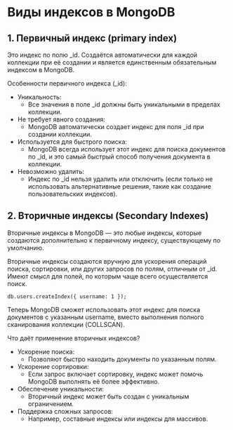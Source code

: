 # Виды индексов в MongoDB

## 1. Первичный индекс (primary index)

Это индекс по полю _id. Создаётся автоматически для каждой коллекции при её создании и является единственным обязательным индексом в MongoDB.

Особенности первичного индекса (_id):

- Уникальность: 
    - Все значения в поле _id должны быть уникальными в пределах коллекции.
- Не требует явного создания: 
    - MongoDB автоматически создает индекс для поля _id при создании коллекции.
- Используется для быстрого поиска: 
    - MongoDB всегда использует этот индекс для поиска документов по _id, и это самый быстрый способ получения документа в коллекции.
- Невозможно удалить: 
    - Индекс по _id нельзя удалить или отключить (если только не использовать альтернативные решения, такие как создание пользовательских индексов).

## 2. Вторичные индексы (Secondary Indexes)

Вторичные индексы в MongoDB — это любые индексы, которые создаются дополнительно к первичному индексу, существующему по умолчанию.

Вторичные индексы создаются вручную для ускорения операций поиска, сортировки, или других запросов по полям, отличным от _id. Имеют смысл для полей, по которым чаще всего осуществляется поиск.

```
db.users.createIndex({ username: 1 });
```

Теперь MongoDB сможет использовать этот индекс для поиска документов с указанным username, вместо выполнения полного сканирования коллекции (COLLSCAN).

Что даёт применение вторичных индексов?

- Ускорение поиска: 
    - Позволяют быстро находить документы по указанным полям.
- Ускорение сортировки: 
    - Если запрос включает сортировку, индекс может помочь MongoDB выполнять её более эффективно.
- Обеспечение уникальности: 
    - Вторичный индекс может быть создан с уникальным ограничением.
- Поддержка сложных запросов: 
    - Например, составные индексы или индексы для массивов.